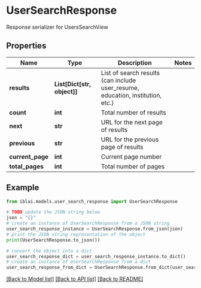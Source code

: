 # UserSearchResponse

Response serializer for UsersSearchView

## Properties

Name | Type | Description | Notes
------------ | ------------- | ------------- | -------------
**results** | **List[Dict[str, object]]** | List of search results (can include user_resume, education, institution, etc.) | 
**count** | **int** | Total number of results | 
**next** | **str** | URL for the next page of results | 
**previous** | **str** | URL for the previous page of results | 
**current_page** | **int** | Current page number | 
**total_pages** | **int** | Total number of pages | 

## Example

```python
from iblai.models.user_search_response import UserSearchResponse

# TODO update the JSON string below
json = "{}"
# create an instance of UserSearchResponse from a JSON string
user_search_response_instance = UserSearchResponse.from_json(json)
# print the JSON string representation of the object
print(UserSearchResponse.to_json())

# convert the object into a dict
user_search_response_dict = user_search_response_instance.to_dict()
# create an instance of UserSearchResponse from a dict
user_search_response_from_dict = UserSearchResponse.from_dict(user_search_response_dict)
```
[[Back to Model list]](../README.md#documentation-for-models) [[Back to API list]](../README.md#documentation-for-api-endpoints) [[Back to README]](../README.md)



